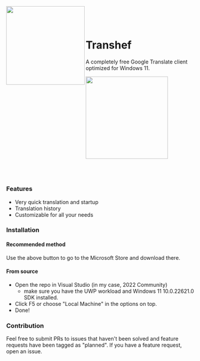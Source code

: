 <img src="https://i.imgur.com/KhPVhsU.png" align="left" width=210>

<div id="user-content-toc">
  <ul style="list-style: none;">
    <summary>
	<br><br>
      <h1>Transhef</h1>
	  <p>A completely free Google Translate client optimized for Windows 11.</p>
    </summary>
  </ul>
</div>

[<img src="https://get.microsoft.com/images/en-us%20dark.svg" width="220">](https://www.microsoft.com/store/productId/9PC3ZQSVCFJN?mode=direct)

<br>

# 

### Features
- Very quick translation and startup
- Translation history
- Customizable for all your needs

### Installation
#### Recommended method
Use the above button to go to the Microsoft Store and download there.
#### From source
- Open the repo in Visual Studio (in my case, 2022 Community)
    - make sure you have the UWP workload and Windows 11 10.0.22621.0 SDK installed.
- Click F5 or choose "Local Machine" in the options on top.
- Done!

### Contribution
Feel free to submit PRs to issues that haven't been solved and feature requests have been tagged as "planned". If you have a feature request, open an issue.
